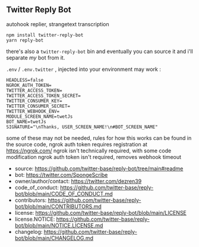 ## Twitter Reply Bot
autohook replier, strangetext transcription

```
npm install twitter-reply-bot
yarn reply-bot
```

there's also a `twitter-reply-bot` bin and eventually you can source it and i'll separate _my_ bot from it.

`.env` / `.env.twitter` , injected into your environment may work :

```
HEADLESS=false
NGROK_AUTH_TOKEN=
TWITTER_ACCESS_TOKEN=
TWITTER_ACCESS_TOKEN_SECRET=
TWITTER_CONSUMER_KEY=
TWITTER_CONSUMER_SECRET=
TWITTER_WEBHOOK_ENV=
MODULE_SCREEN_NAME=twetJs
BOT_NAME=twetJs
SIGNATURE="\nThanks, USER_SCREEN_NAME!\n#BOT_SCREEN_NAME"
```
some of these may not be needed,
rules for how this works can be found in the source code,
ngrok auth token requires registration at https://ngrok.com/
ngrok isn't technically required, with some code modification
ngrok auth token isn't required, removes webhook timeout


 - source: https://github.com/twitter-base/reply-bot/tree/main#readme
 - bot: https://twitter.com/SpongeScribe
 - owner/author/contact: https://twitter.com/dezren39
 - code_of_conduct: https://github.com/twitter-base/reply-bot/blob/main/CODE_OF_CONDUCT.md
 - contributors: https://github.com/twitter-base/reply-bot/blob/main/CONTRIBUTORS.md
 - license: https://github.com/twitter-base/reply-bot/blob/main/LICENSE
 - license.NOTICE: https://github.com/twitter-base/reply-bot/blob/main/NOTICE.LICENSE.md
 - changelog: https://github.com/twitter-base/reply-bot/blob/main/CHANGELOG.md
